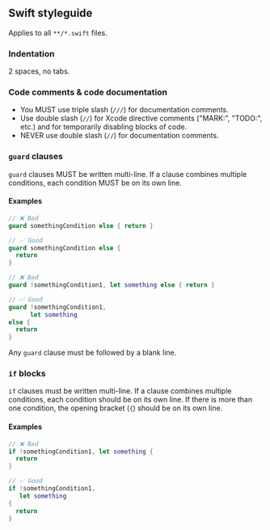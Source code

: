 ## Swift styleguide

Applies to all `**/*.swift` files.

### Indentation

2 spaces, no tabs.

### Code comments & code documentation

- You MUST use triple slash (`///`) for documentation comments.
- Use double slash (`//`) for Xcode directive comments ("MARK:", "TODO:", etc.) and for temporarily disabling blocks of code.
- NEVER use double slash (`//`) for documentation comments.

### `guard` clauses

`guard` clauses MUST be written multi-line. If a clause combines multiple conditions, each condition MUST be on its own line.

#### Examples

```swift
// ❌ Bad
guard somethingCondition else { return }

// ✅ Good
guard somethingCondition else {
  return
}

// ❌ Bad
guard !somethingCondition1, let something else { return }

// ✅ Good
guard !somethingCondition1,
      let something
else {
  return
}
```

Any `guard` clause must be followed by a blank line.

### `if` blocks

`if` clauses must be written multi-line. If a clause combines multiple conditions, each condition should be on its own line. If there is more than one condition, the opening bracket (`{`) should be on its own line.

#### Examples

```swift
// ❌ Bad
if !somethingCondition1, let something {
  return
}

// ✅ Good
if !somethingCondition1,
   let something
{
  return
}
```
